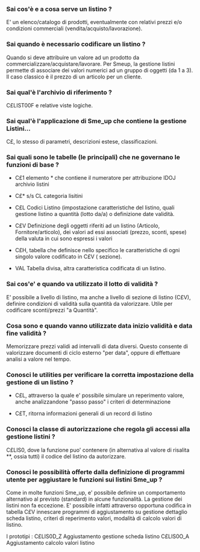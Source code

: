 ### **Sai cos'è e a cosa serve un listino ?**

E' un elenco/catalogo di prodotti, eventualmente con relativi prezzi e/o condizioni commerciali (vendita/acquisto/lavorazione).

### **Sai quando è necessario codificare un listino ?**

Quando si deve attribuire un valore ad un prodotto da commercializzare/acquistare/lavorare. Per Smeup, la gestione listini permette di associare dei valori numerici ad un gruppo di oggetti
(da 1 a 3). Il caso classico è il prezzo di un articolo per un cliente.

### **Sai qual'è l'archivio di riferimento ?**

C£LIST00F e relative viste logiche.

### **Sai qual'è l'applicazione di Sme_up che contiene la gestione Listini...**

C£, lo stesso di parametri, descrizioni estese, classificazioni.

### **Sai quali sono le tabelle (le principali) che ne governano le funzioni di base ?**

- C£1 elemento \* che contiene il numeratore per attribuzione IDOJ archivio listini

- C£\* s/s CL categoria lisitini

- C£L Codici Listino (impostazione caratteristiche del listino, quali gestione listino a quantità (lotto da/a) o definizione date validità.

- C£V Definizione degli oggetti riferiti ad un listino (Articolo, Fornitore/articolo), dei valori ad essi associati (prezzo, sconti, spese) della valuta in cui sono espressi i valori

- C£H, tabella che definisce nello specifico le caratteristiche di ogni
singolo valore codificato in C£V ( sezione).

- VAL Tabella divisa, altra caratteristica codificata di un listino.



### **Sai cos'e' e quando va utilizzato il lotto di validità ?**

E' possibile a livello di listino, ma anche a livello di sezione di listino (C£V), definire condizioni di validità sulla quantità da valorizzare.
Utile per codificare sconti/prezzi "a Quantità".

### **Cosa sono e quando vanno utilizzate data inizio validità e data fine validità ?**

Memorizzare prezzi validi ad intervalli di data diversi. Questo consente di valorizzare documenti di ciclo esterno "per data", oppure di effettuare analisi a valore nel tempo.

### **Conosci le utilities per verificare la corretta impostazione della gestione di un listino ?**

- C£L, attraverso la quale e' possibile simulare un reperimento valore, anche analizzandone "passo passo" i criteri di determinazione

- C£T, ritorna informazioni generali di un record di listino

### **Conosci  la classe di autorizzazione che regola gli accessi alla gestione listini ?**

C£LIS0, dove la funzione puo' contenere (in alternativa al valore di risalita \*\*, ossia tutti) il codice del listino da autorizzare.

### **Conosci le possibilità offerte dalla definizione di programmi utente per aggiustare le funzioni sui listini Sme_up ?**

Come in molte funzioni Sme_up, e' possibile definire un comportamento alternativo al previsto
(standard) in alcune funzionalità. La gestione dei listini non fa eccezione. E' possibile infatti
attraverso opportuna codifica in tabella C£V  innescare programmi di aggiustamento su gestione
dettaglio scheda listino, criteri di reperimento valori, modalità di calcolo valori di listino.

I prototipi : 
C£LIS0D_Z Aggiustamento gestione scheda listino
C£LIS0O_A Aggiustamento calcolo valori listino


















































